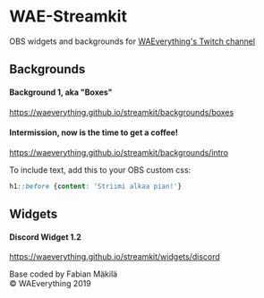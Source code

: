 # WAE-Streamkit
OBS widgets and backgrounds for [WAEverything's Twitch channel](https://twitch.tv/waeverything)

## Backgrounds
#### Background 1, aka "Boxes"
https://waeverything.github.io/streamkit/backgrounds/boxes

#### Intermission, now is the time to get a coffee!
https://waeverything.github.io/streamkit/backgrounds/intro

To include text, add this to your OBS custom css:
```css
h1::before {content: 'Striimi alkaa pian!'}
```

## Widgets

#### Discord Widget 1.2
https://waeverything.github.io/streamkit/widgets/discord

Base coded by Fabian Mäkilä  
© WAEverything 2019
